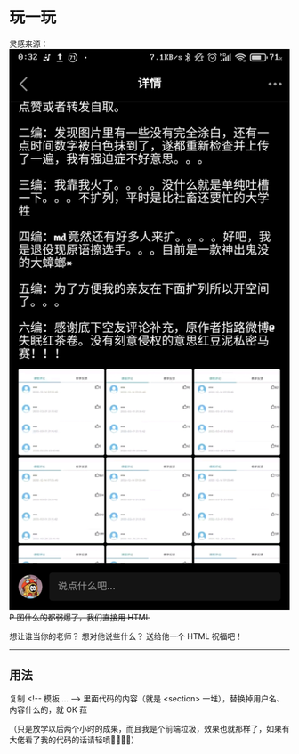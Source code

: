 # 玩一玩
灵感来源：
![灵感](Screenshot_2023-12-14-00-32-35-957_com.tencent.mobileqq.jpg)
~~P 图什么的都弱爆了，我们直接用 HTML~~

想让谁当你的老师？
想对他说些什么？
送给他一个 HTML 祝福吧！

---------
## 用法
复制 <\!-- 模板 ... --> 里面代码的内容（就是 <section\> 一堆），替换掉用户名、内容什么的，就 OK 菈

（只是放学以后两个小时的成果，而且我是个前端垃圾，效果也就那样了，如果有大佬看了我的代码的话请轻喷🙏️🙏️🙏️🙏️）